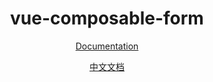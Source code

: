 <h1 align="center">
vue-composable-form
</h1>


<p align="center">
 <a href="">Documentation</a>
</p>
<p align="center">
 <a href="">中文文档</a>
</p>

